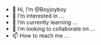 - 👋 Hi, I’m @Boyjoyboy
- 👀 I’m interested in ...
- 🌱 I’m currently learning ...
- 💞️ I’m looking to collaborate on ...
- 📫 How to reach me ...

<!---
Boyjoyboy/Boyjoyboy is a ✨ special ✨ repository because its `README.md` (this file) appears on your GitHub profile.
You can click the Preview link to take a look at your changes.
--->
